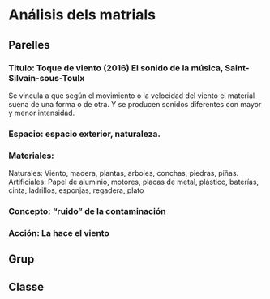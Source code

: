# Análisis dels matrials
## Parelles

### Titulo: Toque de viento (2016) El sonido de la música, Saint-Silvain-sous-Toulx
Se vincula a que según el movimiento o la velocidad del viento el material suena de una forma o de otra. Y se producen sonidos diferentes con mayor y menor intensidad.

### Espacio: espacio exterior, naturaleza.

### Materiales:
Naturales: Viento, madera, plantas, arboles, conchas, piedras, piñas.
Artificiales: Papel de aluminio, motores, placas de metal, plástico, baterías, cinta, ladrillos, esponjas, regadera, plato

### Concepto: “ruido” de la contaminación 
### Acción: La hace el viento

## Grup

## Classe
